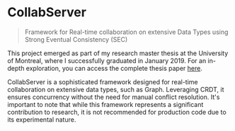 # CollabServer

> Framework for Real-time collaboration on extensive Data Types using Strong Eventual Consistency (SEC)

This project emerged as part of my research master thesis at the University of Montreal, where I successfully graduated in January 2019.
For an in-depth exploration, you can access the complete thesis paper [here](https://duckduckgo.co](https://papyrus.bib.umontreal.ca/xmlui/handle/1866/22532)https://papyrus.bib.umontreal.ca/xmlui/handle/1866/22532m).

CollabServer is a sophisticated framework designed for real-time collaboration on extensive data types, such as Graph.
Leveraging CRDT, it ensures concurrency without the need for manual conflict resolution.
It's important to note that while this framework represents a significant contribution to research, it is not recommended for production code due to its experimental nature.
